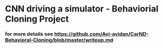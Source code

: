 # CNN driving a simulator - Behaviorial Cloning Project
### for more details see https://github.com/Avi-avidan/CarND-Behavioral-Cloning/blob/master/writeup.md
